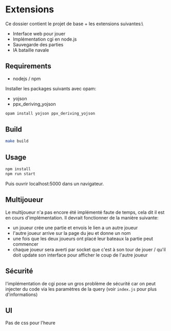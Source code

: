 # Extensions

Ce dossier contient le projet de base + les extensions suivantes:\

- Interface web pour jouer
- Implémentation cgi en node.js
- Sauvegarde des parties
- IA bataille navale

## Requirements

- nodejs / npm

Installer les packages suivants avec opam:

- yojson
- ppx_deriving_yojson

```bash
opam install yojson ppx_deriving_yojson
```

## Build

```bash
make build
```

## Usage

```bash
npm install
npm run start
```

Puis ouvrir localhost:5000 dans un navigateur.

## Multijoueur

Le multijoueur n'a pas encore été implémenté faute de temps, cela dit il est en cours d'implémentation.
Il devrait fonctionner de la manière suivante:

- un joueur crée une partie et envois le lien a un autre joueur
- l'autre joueur arrive sur la page du jeu et donne un nom
- une fois que les deux joueurs ont placé leur bateaux la partie peut commencer
- chaque joueur sera averti par socket que c'est à son tour de jouer / qu'il doit update son interface pour afficher le coup de l'autre joueur

## Sécurité

l'implémentation de cgi pose un gros problème de sécurité car on peut injecter du code via les paramètres de la query (voir `index.js` pour plus d'informations)

## UI

Pas de css pour l'heure
